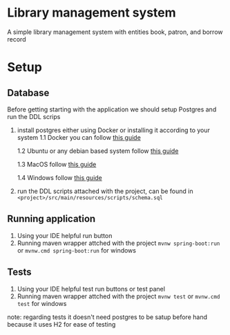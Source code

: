 # Library management system
A simple library management system with entities book, patron, and borrow record

# Setup

## Database

Before getting starting with the application we should setup Postgres and run the DDL scrips

1. install postgres either using Docker or installing it according to your system
    1.1 Docker you can follow [this guide](https://www.docker.com/blog/how-to-use-the-postgres-docker-official-image/#How-to-run-Postgres-in-Docker)

    1.2 Ubuntu or any debian based system follow [this guide](https://www.digitalocean.com/community/tutorials/how-to-install-postgresql-on-ubuntu-20-04-quickstart)

    1.3 MacOS follow [this guide](https://www.postgresqltutorial.com/postgresql-getting-started/install-postgresql-macos/)

    1.4 Windows follow [this guide](https://www.postgresqltutorial.com/postgresql-getting-started/install-postgresql/)

2. run the DDL scripts attached with the project, can be found in `<project>/src/main/resources/scripts/schema.sql`

## Running application

1. Using your IDE helpful run button
2. Running maven wrapper attched with the project `mvnw spring-boot:run` or `mvnw.cmd spring-boot:run` for windows

## Tests

1. Using your IDE helpful test run buttons or test panel
2. Running maven wrapper attched with the project `mvnw test` or `mvnw.cmd test` for windows

note: regarding tests it doesn't need postgres to be satup before hand because it uses H2 for ease of testing